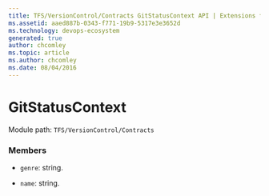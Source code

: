 ```yaml
---
title: TFS/VersionControl/Contracts GitStatusContext API | Extensions for Azure DevOps Services
ms.assetid: aaed887b-0343-f771-19b9-5317e3e3652d
ms.technology: devops-ecosystem
generated: true
author: chcomley
ms.topic: article
ms.author: chcomley
ms.date: 08/04/2016
---
```


# GitStatusContext

Module path: `TFS/VersionControl/Contracts`

### Members

- `genre`: string.

- `name`: string.
